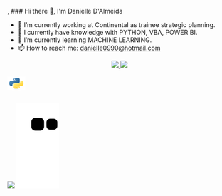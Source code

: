 , ### Hi there 👋, I'm Danielle D'Almeida

- 🔭 I’m currently working at Continental as trainee strategic planning.
- 🌱 I currently have knowledge with PYTHON, VBA, POWER BI.
- 🌱 I’m currently learning  MACHINE LEARNING.
- 📫 How to reach me: danielle0990@hotmail.com

<div align="center">
  <a href="https://github.com/danielledalmeida">
  <img height="180em" src="https://github-readme-stats.vercel.app/api?username=danielledalmeida&show_icons=true&theme=dracula&include_all_commits=true&count_private=true"/>
  <img height="180em" src="https://github-readme-stats.vercel.app/api/top-langs/?username=danielledalmeida&layout=compact&langs_count=7&theme=dracula"/>
</div>
<div style="display: inline_block"><br>
  
  <img align="center" alt="Rafa-Python" height="30" width="40" src="https://raw.githubusercontent.com/devicons/devicon/master/icons/python/python-original.svg">
  
  ##

<a href="https://https://www.linkedin.com/in/danielle-d-almeida-84a974101/" target="_blank"><img src="https://img.shields.io/badge/-LinkedIn-%230077B5?style=for-the-badge&logo=linkedin&logoColor=white" target="_blank"></a>
  ![Snake animation](https://github.com/rafaballerini/rafaballerini/blob/output/github-contribution-grid-snake.svg)
 
</div>
